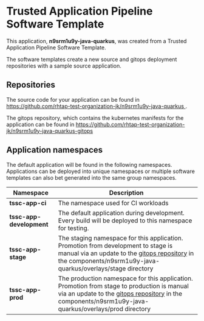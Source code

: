 # Trusted Application Pipeline Software Template

This application, **n9srm1u9y-java-quarkus**, was created from a Trusted Application Pipeline Software Template.

The software templates create a new source and gitops deployment repositories with a sample source application. 

## Repositories

The source code for your application can be found in [https://github.com/rhtap-test-organization-jk/n9srm1u9y-java-quarkus ](https://github.com/rhtap-test-organization-jk/n9srm1u9y-java-quarkus ).
 
The gitops repository, which contains the kubernetes manifests for the application can be found in 
[https://github.com/rhtap-test-organization-jk/n9srm1u9y-java-quarkus-gitops ](https://github.com/rhtap-test-organization-jk/n9srm1u9y-java-quarkus-gitops ) 

## Application namespaces 

The default application will be found in the following namespaces. Applications can be deployed into unique namespaces or multiple software templates can also bet generated into the same group namespaces.  

|  Namespace   |  Description   |  
| -------- | -------- |
| **tssc-app-ci** | The namespace used for CI workloads |
| **tssc-app-development** | The default application during development. Every build will be deployed to this namespace for testing. |
| **tssc-app-stage** | The staging namespace for this application. Promotion from development to stage is manual via an update to the [gitops repository](https://github.com/rhtap-test-organization-jk/n9srm1u9y-java-quarkus-gitops ) in the components/n9srm1u9y-java-quarkus/overlays/stage directory |
| **tssc-app-prod** | The production namespace for this application. Promotion from stage to production is manual via an update to the [gitops repository](https://github.com/rhtap-test-organization-jk/n9srm1u9y-java-quarkus-gitops ) in the components/n9srm1u9y-java-quarkus/overlays/prod directory |